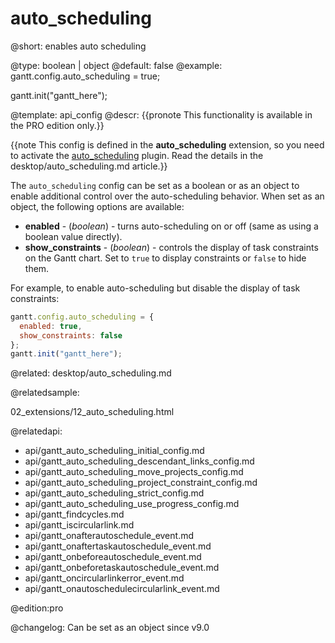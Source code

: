 auto_scheduling
=============

@short:
	enables auto scheduling

@type: boolean | object
@default: false
@example:
gantt.config.auto_scheduling = true;

gantt.init("gantt_here");


@template:	api_config
@descr:
{{pronote This functionality is available in the PRO edition only.}}

{{note This config is defined in the **auto_scheduling** extension, so you need to activate the [auto_scheduling](desktop/extensions_list.md#autoscheduling) plugin. Read the details in the desktop/auto_scheduling.md article.}}


The `auto_scheduling` config can be set as a boolean or as an object to enable additional control over the auto-scheduling behavior. When set as an object, the following options are available:

- <span class=subproperty>**enabled**</span> - (*boolean*) - turns auto-scheduling on or off (same as using a boolean value directly).
- <span class=subproperty>**show_constraints**</span> - (*boolean*) - controls the display of task constraints on the Gantt chart.
Set to `true` to display constraints or `false` to hide them.

For example, to enable auto-scheduling but disable the display of task constraints:

~~~js
gantt.config.auto_scheduling = {
  enabled: true,
  show_constraints: false
};
gantt.init("gantt_here");
~~~

@related:
desktop/auto_scheduling.md

@relatedsample:

02_extensions/12_auto_scheduling.html

@relatedapi:
- api/gantt_auto_scheduling_initial_config.md
- api/gantt_auto_scheduling_descendant_links_config.md
- api/gantt_auto_scheduling_move_projects_config.md
- api/gantt_auto_scheduling_project_constraint_config.md
- api/gantt_auto_scheduling_strict_config.md
- api/gantt_auto_scheduling_use_progress_config.md
- api/gantt_findcycles.md
- api/gantt_iscircularlink.md
- api/gantt_onafterautoschedule_event.md
- api/gantt_onaftertaskautoschedule_event.md
- api/gantt_onbeforeautoschedule_event.md
- api/gantt_onbeforetaskautoschedule_event.md
- api/gantt_oncircularlinkerror_event.md
- api/gantt_onautoschedulecircularlink_event.md

@edition:pro

@changelog:
Can be set as an object since v9.0